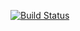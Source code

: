 [![Build Status](https://travis-ci.org/SonarSource/sonar-packaging-maven-plugin.svg)](https://travis-ci.org/SonarSource/sonar-packaging-maven-plugin)
